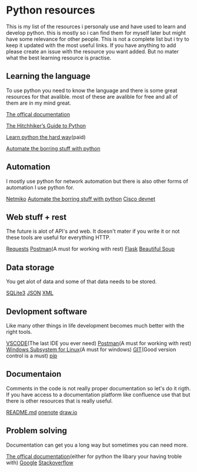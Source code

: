 # Python resources
This is my list of the resources i personaly use and have used to learn and develop python. this is mostly so i can find them for myself later but might have some relevance for other people. 
This is not a complete list but i try to keep it updated with the most useful links. If you have anything to add please create an issue with the resource you want added. But no mater what the best learning resource is practise.

## Learning the language
To use python you need to know the language and there is some great resources for that avalible. most of these are avalible for free and all of them are in my mind great.

[The offical documentation](https://docs.python.org)

[The Hitchhiker’s Guide to Python](http://docs.python-guide.org/en/latest/)

[Learn python the hard way](https://learnpythonthehardway.org/)(paid)

[Automate the borring stuff with python](https://automatetheboringstuff.com/)

## Automation
I mostly use python for network automation but there is also other forms of automation I use python for.

[Netmiko](https://pynet.twb-tech.com/blog/automation/netmiko.html)
[Automate the borring stuff with python](https://automatetheboringstuff.com/)
[Cisco devnet](https://devnet.cisco.com)

## Web stuff + rest
The future is alot of API's and web.
It doesn't mater if you write it or not these tools are useful for everything HTTP.

[Requests](http://docs.python-requests.org/en/master/)
[Postman](https://www.getpostman.com/)(A must for working with rest)
[Flask](http://flask.pocoo.org/)
[Beautiful Soup](https://www.crummy.com/software/BeautifulSoup/bs4/doc/)

## Data storage
You get alot of data and some of that data needs to be stored.

[SQLite3](https://docs.python.org/3/library/sqlite3.html)
[JSON](https://docs.python.org/3/library/json.html)
[XML](https://docs.python.org/3/library/xml.etree.elementtree.html)

## Devlopment software
Like many other things in life development becomes much better with the right tools.

[VSCODE](https://code.visualstudio.com/)(The last IDE you ever need)
[Postman](https://www.getpostman.com/)(A must for working with rest)
[Windows Subsystem for Linux](https://docs.microsoft.com/en-us/windows/wsl/install-win10)(A must for windows)
[GIT](https://git-scm.com/)(Good version control is a must)
[pip](https://pypi.python.org/pypi/pip)

## Documentaion
Comments in the code is not really proper documentation so let's do it rigth. If you have access to a documentation platform like confluence use that but there is other resources that is really useful.

[README.md](https://guides.github.com/features/mastering-markdown/)
[onenote](https://www.onenote.com/?public=1&wdorigin=ondcauth2&wdorigin=ondc)
[draw.io](https://www.draw.io/)

## Problem solving
Documentation can get you a long way but sometimes you can need more.

[The offical documentation](https://docs.python.org)(either for python the libary your having troble with)
[Google](https://www.google.com/)
[Stackoverflow](https://stackoverflow.com/questions/tagged/python)



